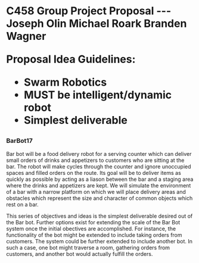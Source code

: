 <h1>C458 Group Project Proposal
---
Joseph Olin  
Michael Roark  
Branden Wagner  

Proposal Idea Guidelines:
* Swarm Robotics
* MUST be intelligent/dynamic robot
* Simplest deliverable

<h3>BarBot17</h3>
Bar bot will be a food delivery robot for a serving counter which can deliver small orders of drinks and appetizers to customers
who are sitting at the bar.  The robot will make cycles through the counter and ignore unoccupied spaces and filled orders on the route.
Its goal will be to deliver items as quickly as possible by acting as a liason between the bar and a staging area where the drinks and appetizers are kept. We will simulate the environment of a bar with a narrow platform on which we will place delivery areas and obstacles which represent the size and character of common objects which rest on a bar.

This series of objectives and ideas is the simplest deliverable desired out of the Bar bot. Further options exist for extending the scale of the Bar Bot system once the initial obectives are accomplished. For instance, the functionality of the bot might be extended to include taking orders from customers. The system could be further extended to include another bot. In such a case, one bot might traverse a room, gathering orders from customers, and another bot would actually fulfill the orders.



